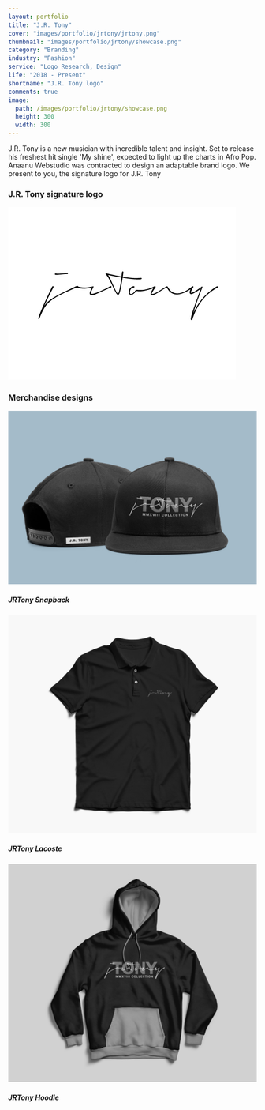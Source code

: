 ```yaml
---
layout: portfolio
title: "J.R. Tony"
cover: "images/portfolio/jrtony/jrtony.png"
thumbnail: "images/portfolio/jrtony/showcase.png"
category: "Branding"
industry: "Fashion"
service: "Logo Research, Design"
life: "2018 - Present"
shortname: "J.R. Tony logo"
comments: true
image:
  path: /images/portfolio/jrtony/showcase.png
  height: 300
  width: 300
---
```


J.R. Tony is a new musician with incredible talent and insight. Set to release
his freshest hit single 'My shine', expected to light up the charts in Afro
Pop. Anaanu Webstudio was contracted to design an adaptable brand logo.
We present to you, the signature logo for J.R. Tony

### J.R. Tony signature logo
![JRTony signature logo](/images/portfolio/jrtony/jrtony-signature.png)

### Merchandise designs
![JRTony snapback](/images/portfolio/jrtony/Snapback.jpg)
##### JRTony Snapback
![JRTony lacoste](/images/portfolio/jrtony/Front-lacoste.png)
##### JRTony Lacoste
![JRTony hoodie](/images/portfolio/jrtony/hood-Front.jpg)
##### JRTony Hoodie
